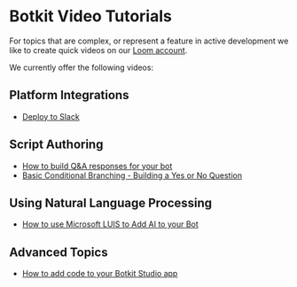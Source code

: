 # Botkit Video Tutorials
For topics that are complex, or represent a feature in active development we like to create quick videos on our [Loom account](https://www.useloom.com/share/folder/ce5c67e77c67485c9c9e9381e8750c54). 

We currently offer the following videos:

## Platform Integrations
* [Deploy to Slack](deploy_slack.md)

## Script Authoring
* [How to build Q&A responses for your bot](how_to_make_a_question_answer_bot.md)
* [Basic Conditional Branching - Building a Yes or No Question](basic_conditional_branching.md)

## Using Natural Language Processing 

* [How to use Microsoft LUIS to Add AI to your Bot](use_microsoft_luis.md)

## Advanced Topics
* [How to add code to your Botkit Studio app
](adding_code.md)
